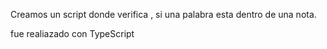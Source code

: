 Creamos un script donde verifica , si una palabra esta dentro de una nota.

fue realiazado con TypeScript
